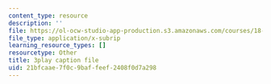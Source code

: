 ```yaml
---
content_type: resource
description: ''
file: https://ol-ocw-studio-app-production.s3.amazonaws.com/courses/18-01sc-single-variable-calculus-fall-2010/21bfcaae7f0c9baffeef2408f0d7a298_Bv9kVDcj7yo.srt
file_type: application/x-subrip
learning_resource_types: []
resourcetype: Other
title: 3play caption file
uid: 21bfcaae-7f0c-9baf-feef-2408f0d7a298
---
```

